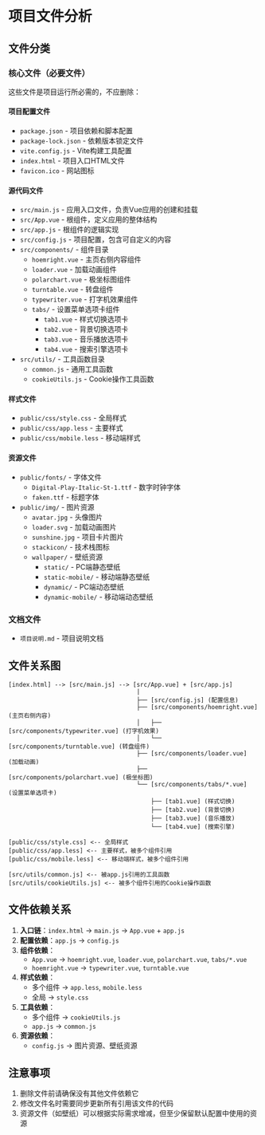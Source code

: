 # 项目文件分析

## 文件分类

### 核心文件（必要文件）

这些文件是项目运行所必需的，不应删除：

#### 项目配置文件

- `package.json` - 项目依赖和脚本配置
- `package-lock.json` - 依赖版本锁定文件
- `vite.config.js` - Vite构建工具配置
- `index.html` - 项目入口HTML文件
- `favicon.ico` - 网站图标

#### 源代码文件

- `src/main.js` - 应用入口文件，负责Vue应用的创建和挂载
- `src/App.vue` - 根组件，定义应用的整体结构
- `src/app.js` - 根组件的逻辑实现
- `src/config.js` - 项目配置，包含可自定义的内容
- `src/components/` - 组件目录
    - `hoemright.vue` - 主页右侧内容组件
    - `loader.vue` - 加载动画组件
    - `polarchart.vue` - 极坐标图组件
    - `turntable.vue` - 转盘组件
    - `typewriter.vue` - 打字机效果组件
    - `tabs/` - 设置菜单选项卡组件
        - `tab1.vue` - 样式切换选项卡
        - `tab2.vue` - 背景切换选项卡
        - `tab3.vue` - 音乐播放选项卡
        - `tab4.vue` - 搜索引擎选项卡
- `src/utils/` - 工具函数目录
    - `common.js` - 通用工具函数
    - `cookieUtils.js` - Cookie操作工具函数

#### 样式文件

- `public/css/style.css` - 全局样式
- `public/css/app.less` - 主要样式
- `public/css/mobile.less` - 移动端样式

#### 资源文件

- `public/fonts/` - 字体文件
    - `Digital-Play-Italic-St-1.ttf` - 数字时钟字体
    - `faken.ttf` - 标题字体
- `public/img/` - 图片资源
    - `avatar.jpg` - 头像图片
    - `loader.svg` - 加载动画图片
    - `sunshine.jpg` - 项目卡片图片
    - `stackicon/` - 技术栈图标
    - `wallpaper/` - 壁纸资源
        - `static/` - PC端静态壁纸
        - `static-mobile/` - 移动端静态壁纸
        - `dynamic/` - PC端动态壁纸
        - `dynamic-mobile/` - 移动端动态壁纸

### 文档文件

- `项目说明.md` - 项目说明文档

## 文件关系图

```
[index.html] --> [src/main.js] --> [src/App.vue] + [src/app.js]
                                    |
                                    ├── [src/config.js] (配置信息)
                                    ├── [src/components/hoemright.vue] (主页右侧内容)
                                    │   ├── [src/components/typewriter.vue] (打字机效果)
                                    │   └── [src/components/turntable.vue] (转盘组件)
                                    ├── [src/components/loader.vue] (加载动画)
                                    ├── [src/components/polarchart.vue] (极坐标图)
                                    └── [src/components/tabs/*.vue] (设置菜单选项卡)
                                        ├── [tab1.vue] (样式切换)
                                        ├── [tab2.vue] (背景切换)
                                        ├── [tab3.vue] (音乐播放)
                                        └── [tab4.vue] (搜索引擎)

[public/css/style.css] <-- 全局样式
[public/css/app.less] <-- 主要样式，被多个组件引用
[public/css/mobile.less] <-- 移动端样式，被多个组件引用

[src/utils/common.js] <-- 被app.js引用的工具函数
[src/utils/cookieUtils.js] <-- 被多个组件引用的Cookie操作函数
```

## 文件依赖关系

1. **入口链**：`index.html` → `main.js` → `App.vue` + `app.js`
2. **配置依赖**：`app.js` → `config.js`
3. **组件依赖**：
    - `App.vue` → `hoemright.vue`, `loader.vue`, `polarchart.vue`, `tabs/*.vue`
    - `hoemright.vue` → `typewriter.vue`, `turntable.vue`
4. **样式依赖**：
    - 多个组件 → `app.less`, `mobile.less`
    - 全局 → `style.css`
5. **工具依赖**：
    - 多个组件 → `cookieUtils.js`
    - `app.js` → `common.js`
6. **资源依赖**：
    - `config.js` → 图片资源、壁纸资源

## 注意事项

1. 删除文件前请确保没有其他文件依赖它
2. 修改文件名时需要同步更新所有引用该文件的代码
3. 资源文件（如壁纸）可以根据实际需求增减，但至少保留默认配置中使用的资源